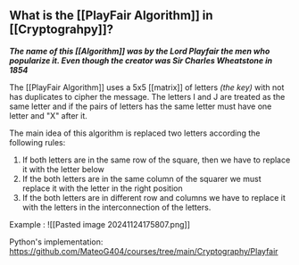 ## What is the [[PlayFair Algorithm]] in [[Cryptograhpy]]?

***The name of this [[Algorithm]] was by the Lord Playfair the men who popularize it. Even though the creator was Sir Charles Wheatstone in 1854***

The [[PlayFair Algorithm]] uses a 5x5 [[matrix]] of letters *(the key)* with not has duplicates to cipher the message. The letters I and J are treated as the same letter and if the pairs of letters has the same letter must have one letter and "X" after it.

The main idea of this algorithm is replaced two letters according the following rules:
1. If both letters are in the same row of the square, then we have to replace it with the letter below
2. If the both letters are in the same column of the squarer we must replace it with the letter in the right position
3. If the both letters are in different row and columns we have to replace it with the letters in the interconnection of the letters.


Example :
![[Pasted image 20241124175807.png]]

Python's implementation:
https://github.com/MateoG404/courses/tree/main/Cryptography/Playfair

